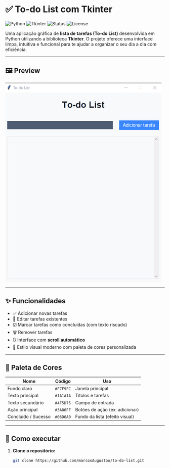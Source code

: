 # ✅ To-do List com Tkinter

![Python](https://img.shields.io/badge/Python-3.10%2B-blue?logo=python)
![Tkinter](https://img.shields.io/badge/Tkinter-GUI-informational)
![Status](https://img.shields.io/badge/status-em%20desenvolvimento-yellow)
![License](https://img.shields.io/badge/license-MIT-green)

Uma aplicação gráfica de **lista de tarefas (To-do List)** desenvolvida em Python utilizando a biblioteca **Tkinter**. O projeto oferece uma interface limpa, intuitiva e funcional para te ajudar a organizar o seu dia a dia com eficiência.

---

## 🖼️ Preview

![preview](assets/to_do.gif)

---

## ✨ Funcionalidades

- ✅ Adicionar novas tarefas
- 📝 Editar tarefas existentes
- ☑️ Marcar tarefas como concluídas (com texto riscado)
- 🗑️ Remover tarefas
- 🔃 Interface com **scroll automático**
- 🎨 Estilo visual moderno com paleta de cores personalizada

---

## 🎨 Paleta de Cores

| Nome                  | Código   | Uso                          |
|-----------------------|----------|-------------------------------|
| Fundo claro           | `#F7F9FC` | Janela principal              |
| Texto principal       | `#1A1A1A` | Títulos e tarefas             |
| Texto secundário      | `#4F5D75` | Campo de entrada              |
| Ação principal        | `#3A86FF` | Botões de ação (ex: adicionar)|
| Concluído / Sucesso   | `#06D6A0` | Fundo da lista (efeito visual)|

---

## 🚀 Como executar

1. **Clone o repositório:**
   ```bash
   git clone https://github.com/marcosAugustoo/to-do-list.git
